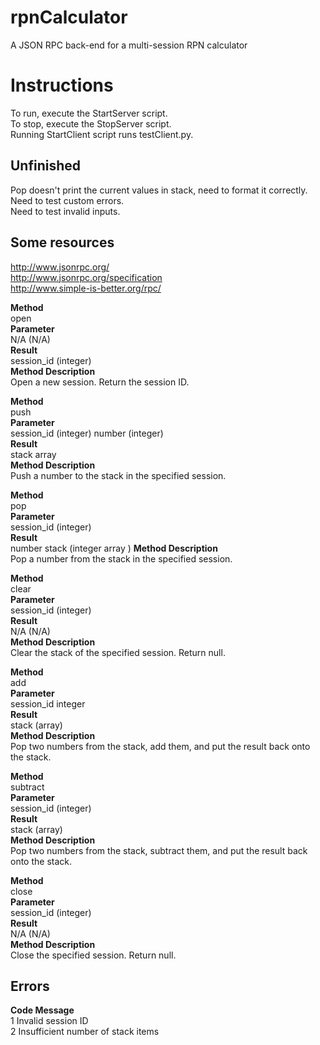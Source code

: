 # rpnCalculator
A JSON RPC back-end for a multi-session RPN calculator  

# Instructions
To run, execute the StartServer script.  
To stop, execute the StopServer script.  
Running StartClient script runs testClient.py.  

## Unfinished
Pop doesn't print the current values in stack, need to format it correctly.  
Need to test custom errors.  
Need to test invalid inputs.  


## Some resources
http://www.jsonrpc.org/  
http://www.jsonrpc.org/specification  
http://www.simple-is-better.org/rpc/  

**Method**  
open  
**Parameter**  
N/A (N/A)  
**Result**  
session_id (integer)  
**Method Description**  
Open a new session. Return the session ID.  

**Method**  
push  
**Parameter**  
session_id (integer)
number (integer)  
**Result**  
stack array  
**Method Description**  
Push a number to the stack in the specified session.  

**Method**  
pop  
**Parameter**  
session_id (integer)  
**Result**  
number stack (integer array	)
**Method Description**  
Pop a number from the stack in the specified session.  

**Method**  
clear  
**Parameter**  
session_id (integer)  
**Result**  
N/A (N/A)  
**Method Description**  
Clear the stack of the specified session. Return null.  

**Method**  
add  
**Parameter**  
session_id 	integer  
**Result**  
stack (array)  
**Method Description**  
Pop two numbers from the stack, add them, and put the result back onto the stack.   

**Method**  
subtract  
**Parameter**  
session_id (integer)  
**Result**  
stack (array)  
**Method Description**  
Pop two numbers from the stack, subtract them, and put the result back onto the stack.   

**Method**  
close  
**Parameter**  
session_id (integer)  
**Result**  
N/A (N/A)  
**Method Description**  
Close the specified session. Return null.  

## Errors

**Code	Message**  
1		Invalid session ID  
2		Insufficient number of stack items  
